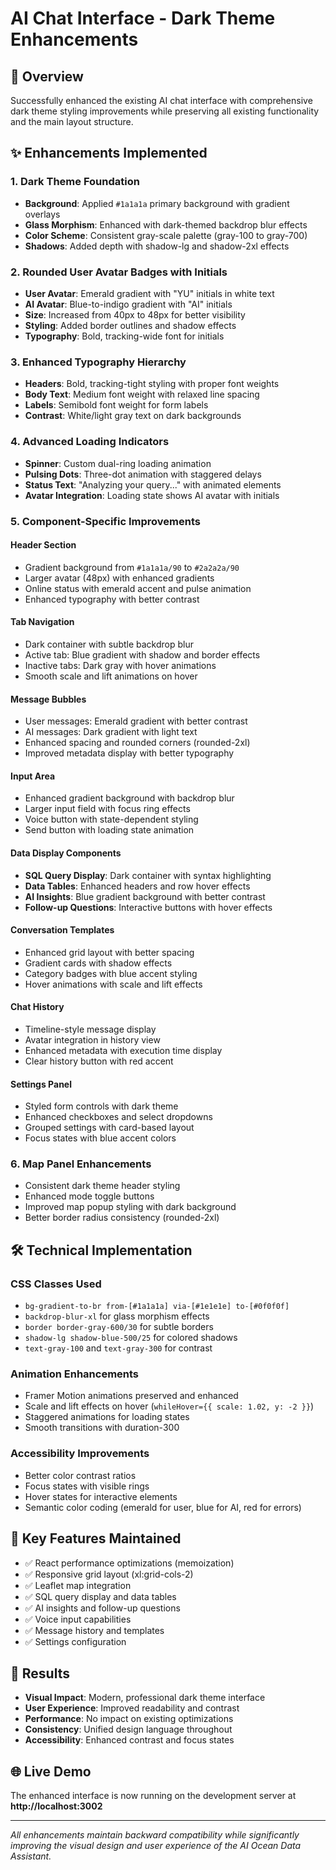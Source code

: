 # AI Chat Interface - Dark Theme Enhancements

## 🎨 Overview
Successfully enhanced the existing AI chat interface with comprehensive dark theme styling improvements while preserving all existing functionality and the main layout structure.

## ✨ Enhancements Implemented

### 1. **Dark Theme Foundation**
- **Background**: Applied `#1a1a1a` primary background with gradient overlays
- **Glass Morphism**: Enhanced with dark-themed backdrop blur effects
- **Color Scheme**: Consistent gray-scale palette (gray-100 to gray-700)
- **Shadows**: Added depth with shadow-lg and shadow-2xl effects

### 2. **Rounded User Avatar Badges with Initials**
- **User Avatar**: Emerald gradient with "YU" initials in white text
- **AI Avatar**: Blue-to-indigo gradient with "AI" initials
- **Size**: Increased from 40px to 48px for better visibility
- **Styling**: Added border outlines and shadow effects
- **Typography**: Bold, tracking-wide font for initials

### 3. **Enhanced Typography Hierarchy**
- **Headers**: Bold, tracking-tight styling with proper font weights
- **Body Text**: Medium font weight with relaxed line spacing
- **Labels**: Semibold font weight for form labels
- **Contrast**: White/light gray text on dark backgrounds

### 4. **Advanced Loading Indicators**
- **Spinner**: Custom dual-ring loading animation
- **Pulsing Dots**: Three-dot animation with staggered delays
- **Status Text**: "Analyzing your query..." with animated elements
- **Avatar Integration**: Loading state shows AI avatar with initials

### 5. **Component-Specific Improvements**

#### **Header Section**
- Gradient background from `#1a1a1a/90` to `#2a2a2a/90`
- Larger avatar (48px) with enhanced gradients
- Online status with emerald accent and pulse animation
- Enhanced typography with better contrast

#### **Tab Navigation**
- Dark container with subtle backdrop blur
- Active tab: Blue gradient with shadow and border effects
- Inactive tabs: Dark gray with hover animations
- Smooth scale and lift animations on hover

#### **Message Bubbles**
- User messages: Emerald gradient with better contrast
- AI messages: Dark gradient with light text
- Enhanced spacing and rounded corners (rounded-2xl)
- Improved metadata display with better typography

#### **Input Area**
- Enhanced gradient background with backdrop blur
- Larger input field with focus ring effects
- Voice button with state-dependent styling
- Send button with loading state animation

#### **Data Display Components**
- **SQL Query Display**: Dark container with syntax highlighting
- **Data Tables**: Enhanced headers and row hover effects
- **AI Insights**: Blue gradient background with better contrast
- **Follow-up Questions**: Interactive buttons with hover effects

#### **Conversation Templates**
- Enhanced grid layout with better spacing
- Gradient cards with shadow effects
- Category badges with blue accent styling
- Hover animations with scale and lift effects

#### **Chat History**
- Timeline-style message display
- Avatar integration in history view
- Enhanced metadata with execution time display
- Clear history button with red accent

#### **Settings Panel**
- Styled form controls with dark theme
- Enhanced checkboxes and select dropdowns
- Grouped settings with card-based layout
- Focus states with blue accent colors

### 6. **Map Panel Enhancements**
- Consistent dark theme header styling
- Enhanced mode toggle buttons
- Improved map popup styling with dark background
- Better border radius consistency (rounded-2xl)

## 🛠 Technical Implementation

### **CSS Classes Used**
- `bg-gradient-to-br from-[#1a1a1a] via-[#1e1e1e] to-[#0f0f0f]`
- `backdrop-blur-xl` for glass morphism effects
- `border border-gray-600/30` for subtle borders
- `shadow-lg shadow-blue-500/25` for colored shadows
- `text-gray-100` and `text-gray-300` for contrast

### **Animation Enhancements**
- Framer Motion animations preserved and enhanced
- Scale and lift effects on hover (`whileHover={{ scale: 1.02, y: -2 }}`)
- Staggered animations for loading states
- Smooth transitions with duration-300

### **Accessibility Improvements**
- Better color contrast ratios
- Focus states with visible rings
- Hover states for interactive elements
- Semantic color coding (emerald for user, blue for AI, red for errors)

## 🎯 Key Features Maintained
- ✅ React performance optimizations (memoization)
- ✅ Responsive grid layout (xl:grid-cols-2)
- ✅ Leaflet map integration
- ✅ SQL query display and data tables
- ✅ AI insights and follow-up questions
- ✅ Voice input capabilities
- ✅ Message history and templates
- ✅ Settings configuration

## 🚀 Results
- **Visual Impact**: Modern, professional dark theme interface
- **User Experience**: Improved readability and contrast
- **Performance**: No impact on existing optimizations
- **Consistency**: Unified design language throughout
- **Accessibility**: Enhanced contrast and focus states

## 🌐 Live Demo
The enhanced interface is now running on the development server at **http://localhost:3002**

---

*All enhancements maintain backward compatibility while significantly improving the visual design and user experience of the AI Ocean Data Assistant.*